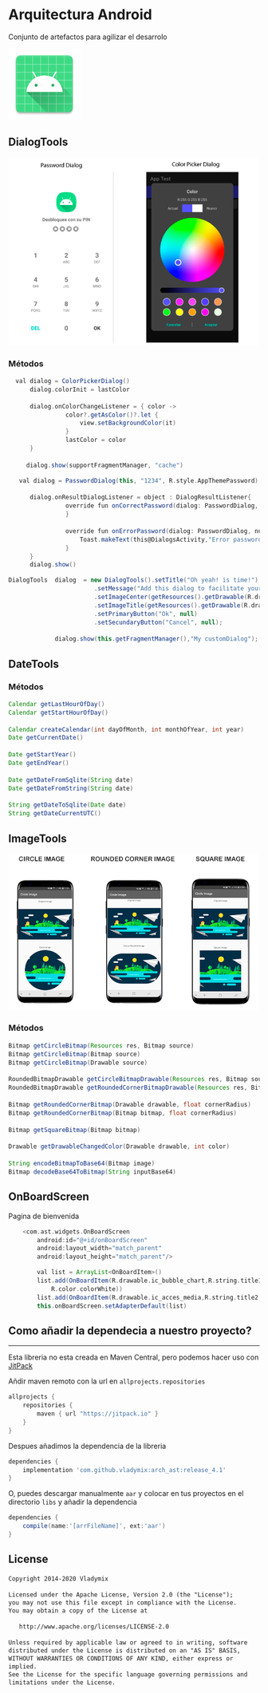 # Arquitectura Android
Conjunto de artefactos para agilizar el desarrolo

![icon](https://github.com/vladymix/arch_ast/blob/master/AppTest/app/src/main/res/mipmap-xxhdpi/ic_launcher.png)


DialogTools
-------------

![icon](https://github.com/vladymix/arch_ast/blob/master/recursos/dialogs.png)

### Métodos 


```groovy
  val dialog = ColorPickerDialog()
      dialog.colorInit = lastColor

      dialog.onColorChangeListener = { color ->
                color?.getAsColor()?.let {
                    view.setBackgroundColor(it)
                }
                lastColor = color
      }

     dialog.show(supportFragmentManager, "cache")
```

```groovy
   val dialog = PasswordDialog(this, "1234", R.style.AppThemePassword)

      dialog.onResultDialogListener = object : DialogResultListener{
                override fun onCorrectPassword(dialog: PasswordDialog, numberIntentsBefore: Int) {
                }

                override fun onErrorPassword(dialog: PasswordDialog, numberIntents: Int) {
                    Toast.makeText(this@DialogsActivity,"Error password", Toast.LENGTH_SHORT).show()
                }
      }
      dialog.show()
```

```groovy
DialogTools  dialog  = new DialogTools().setTitle("Oh yeah! is time!")
                        .setMessage("Add this dialog to facilitate your application, collaborate in github.com/vladymix")
                        .setImageCenter(getResources().getDrawable(R.drawable.ic_circle_java))
                        .setImageTitle(getResources().getDrawable(R.drawable.ic_android_studio))
                        .setPrimaryButton("Ok", null)
                        .setSecundaryButton("Cancel", null);

             dialog.show(this.getFragmentManager(),"My customDialog");

```


DateTools
-------------
### Métodos 

```groovy
Calendar getLastHourOfDay() 
Calendar getStartHourOfDay() 

Calendar createCalendar(int dayOfMonth, int monthOfYear, int year)
Date getCurrentDate()

Date getStartYear()
Date getEndYear()

Date getDateFromSqlite(String date)
Date getDateFromString(String date)

String getDateToSqlite(Date date)
String getDateCurrentUTC()
```

ImageTools
-------------

![icon](https://github.com/vladymix/arch_ast/blob/master/recursos/page_lib.png)

### Métodos 

```groovy
Bitmap getCircleBitmap(Resources res, Bitmap source)
Bitmap getCircleBitmap(Bitmap source)
Bitmap getCircleBitmap(Drawable source)

RoundedBitmapDrawable getCircleBitmapDrawable(Resources res, Bitmap source)
RoundedBitmapDrawable getRoundedCornerBitmapDrawable(Resources res, Bitmap source, float cornerRadius)

Bitmap getRoundedCornerBitmap(Drawable drawable, float cornerRadius)
Bitmap getRoundedCornerBitmap(Bitmap bitmap, float cornerRadius)

Bitmap getSquareBitmap(Bitmap bitmap)

Drawable getDrawableChangedColor(Drawable drawable, int color)

String encodeBitmapToBase64(Bitmap image)
Bitmap decodeBase64ToBitmap(String inputBase64)

```
OnBoardScreen
-------------
Pagina de bienvenida

```groovy
    <com.ast.widgets.OnBoardScreen
        android:id="@+id/onBoardScreen"
        android:layout_width="match_parent"
        android:layout_height="match_parent"/>
```

```groovy
        val list = ArrayList<OnBoardItem>()
        list.add(OnBoardItem(R.drawable.ic_bubble_chart,R.string.title1,R.string.description1, R.color.mdtp_accent_color,
            R.color.colorWhite))
        list.add(OnBoardItem(R.drawable.ic_acces_media,R.string.title2,R.string.description1, R.color.light_blue_A700, R.color.mdtp_numbers_text_color))
        this.onBoardScreen.setAdapterDefault(list)

```

## Como añadir la dependecia a nuestro proyecto?
-------------

Esta libreria no esta creada en Maven Central, pero podemos hacer uso con  [JitPack](https://jitpack.io)

Añdir maven remoto con la url en `allprojects.repositories`

```groovy
allprojects {
	repositories {
		maven { url "https://jitpack.io" }
	}
}
```
Despues añadimos la dependencia de la libreria

```groovy
dependencies {
	implementation 'com.github.vladymix:arch_ast:release_4.1'
}
```
O, puedes descargar manualmente `aar` y colocar en tus proyectos en el directorio `libs`
y añadir la dependencia

```groovy
dependencies {
	compile(name:'[arrFileName]', ext:'aar')
}
```

## License

```
Copyright 2014-2020 Vladymix

Licensed under the Apache License, Version 2.0 (the "License");
you may not use this file except in compliance with the License.
You may obtain a copy of the License at

   http://www.apache.org/licenses/LICENSE-2.0

Unless required by applicable law or agreed to in writing, software
distributed under the License is distributed on an "AS IS" BASIS,
WITHOUT WARRANTIES OR CONDITIONS OF ANY KIND, either express or implied.
See the License for the specific language governing permissions and
limitations under the License.
```
